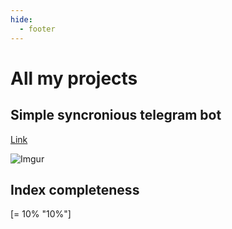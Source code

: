 ```yaml
---
hide:
  - footer
---
```


# All my projects

## Simple syncronious telegram bot

[Link](./projects/telegram-bot.md)

![Imgur](https://i.imgur.com/JfqhG4v.png)

## Index completeness
[= 10% "10%"]